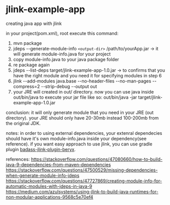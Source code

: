 # jlink-example-app
creating java app with jlink

in your project(pom.xml), root execute this command:
1. mvn package
2. jdeps --generate-module-info `<output-dir>` /path/to/yourApp.jar  -> it will generate module-info.java for your project
3. copy module-info.java to your java package folder
4. re package again
5. jdeps --list-deps target/jlink-example-app-1.0.jar -> to confirms that you have the right module and you need it for specifying modules in step 6
6. jlink --add-modules java.base --no-header-files --no-man-pages --compress=2 --strip-debug --output out
7. your JRE will created in out/ directory. now you can use java inside out/bin/java to execute your jar file like so:
  out/bin/java -jar target/jlink-example-app-1.0.jar

conclusion:
  it will only generate module that you need in your JRE (out directory). your JRE should only have 20-30mb instead 100-200mb from the original JDK.
  
  notes: in order to using external dependencies, your extenral dependecies should have it's own module-info.java inside your dependency(see reference).
  if you want easy approach to use jlink, you can use gradle plugin [badass-jlink-plugin-beryx](https://badass-jlink-plugin.beryx.org/releases/latest/#_mergedmodule).
  
 references: 
 https://stackoverflow.com/questions/47080660/how-to-build-java-9-dependencies-from-maven-dependencies
 https://stackoverflow.com/questions/47500529/missing-dependencies-when-generate-module-info-jdeps
 https://stackoverflow.com/questions/47727869/creating-module-info-for-automatic-modules-with-jdeps-in-java-9
 https://medium.com/azulsystems/using-jlink-to-build-java-runtimes-for-non-modular-applications-9568c5e70ef4
